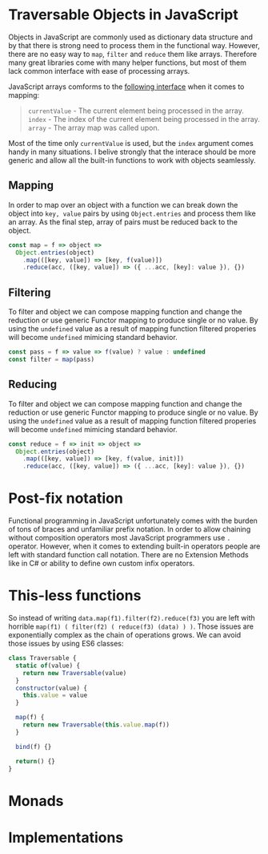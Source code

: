 # Traversable Objects in JavaScript

Objects in JavaScript are commonly used as dictionary data structure and by that there is strong need to process them in the functional way. However, there are no easy way to `map`, `filter` and `reduce` them like arrays. Therefore many great libraries come with many helper functions, but most of them lack common interface with ease of processing arrays.

JavaScript arrays comforms to the [following interface](https://developer.mozilla.org/en-US/docs/Web/JavaScript/Reference/Global_Objects/Array/map) when it comes to mapping:

> `currentValue` - The current element being processed in the array.
> `index` - The index of the current element being processed in the array.
> `array` - The array map was called upon.

Most of the time only `currentValue` is used, but the `index` argument comes handy in many situations. I belive strongly that the interace should be more generic and allow all the built-in functions to work with objects seamlessly.

## Mapping

In order to map over an object with a function we can break down the object into `key, value` pairs by using `Object.entries` and process them like an array. As the final step, array of pairs must be reduced back to the object.

```javascript
const map = f => object =>
  Object.entries(object)
    .map(([key, value]) => [key, f(value)])
    .reduce(acc, ([key, value]) => ({ ...acc, [key]: value }), {})
```

## Filtering

To filter and object we can compose mapping function and change the reduction or use generic Functor mapping to produce single or no value. By using the `undefined` value as a result of mapping function filtered properies will become `undefined` mimicing standard behavior.

```javascript
const pass = f => value => f(value) ? value : undefined
const filter = map(pass)
```

## Reducing

To filter and object we can compose mapping function and change the reduction or use generic Functor mapping to produce single or no value. By using the `undefined` value as a result of mapping function filtered properies will become `undefined` mimicing standard behavior.

```javascript
const reduce = f => init => object =>
  Object.entries(object)
    .map(([key, value]) => [key, f(value, init)])
    .reduce(acc, ([key, value]) => ({ ...acc, [key]: value }), {})
```

# Post-fix notation

Functional programming in JavaScript unfortunately comes with the burden of tons of braces and unfamiliar prefix notation. In order to allow chaining without composition operators most JavaScript programmers use `.` operator. However, when it comes to extending built-in operators people are left with standard function call notation. There are no Extension Methods like in C# or ability to define own custom infix operators.

# This-less functions

So instead of writing `data.map(f1).filter(f2).reduce(f3)` you are left with horrible `map(f1) ( filter(f2) ( reduce(f3) (data) ) )`. Those issues are exponentially complex as the chain of operations grows.
We can avoid those issues by using ES6 classes:

```javascript
class Traversable {
  static of(value) {
    return new Traversable(value)
  }
  constructor(value) {
    this.value = value
  }

  map(f) {
    return new Traversable(this.value.map(f))
  }

  bind(f) {}

  return() {}
}
```

# Monads

# Implementations
